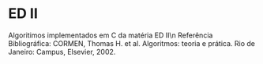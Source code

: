 # ED II
 Algoritimos implementados em C da matéria ED II\n
 Referência Bibliográfica: CORMEN, Thomas H. et al. Algoritmos: teoria e prática. Rio de Janeiro: Campus, Elsevier, 2002.
